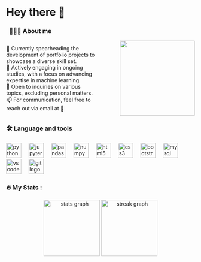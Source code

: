 # Hey there 👋



### &nbsp;   🤵🏻‍♂️ About me

<div style="display: flex; justify-content: space-between; align-items: center;">
  <div align="left" style="flex: 1;">
    🔭 Currently spearheading the development of portfolio projects to showcase a diverse skill set.</br>
    🌱 Actively engaging in ongoing studies, with a focus on advancing expertise in machine learning.</br>
    💬 Open to inquiries on various topics, excluding personal matters.</br>
    📫 For communication, feel free to reach out via email at 📧
  </div>

  <div align="right" style="flex: 1; margin-left: 20px;">
    <img height="200" src="https://media.giphy.com/media/LaVp0AyqR5bGsC5Cbm/giphy.gif" />
  </div>
</div>




<h3 align="left">🛠 Language and tools</h3>

###

<div align="left">
  <img src="https://cdn.jsdelivr.net/gh/devicons/devicon/icons/python/python-original.svg" height="40" alt="python logo"  />
  <img width="12" />
  <img src="https://cdn.jsdelivr.net/gh/devicons/devicon/icons/jupyter/jupyter-original.svg" height="40" alt="jupyter logo"  />
  <img width="12" />
  <img src="https://cdn.jsdelivr.net/gh/devicons/devicon/icons/pandas/pandas-original.svg" height="40" alt="pandas logo"  />
  <img width="12" />
  <img src="https://cdn.jsdelivr.net/gh/devicons/devicon/icons/numpy/numpy-original.svg" height="40" alt="numpy logo"  />
  <img width="12" />
  <img src="https://cdn.jsdelivr.net/gh/devicons/devicon/icons/html5/html5-original.svg" height="40" alt="html5 logo"  />
  <img width="12" />
  <img src="https://cdn.jsdelivr.net/gh/devicons/devicon/icons/css3/css3-original.svg" height="40" alt="css3 logo"  />
  <img width="12" />
  <img src="https://cdn.jsdelivr.net/gh/devicons/devicon/icons/bootstrap/bootstrap-original.svg" height="40" alt="bootstrap logo"  />
  <img width="12" />
  <img src="https://cdn.jsdelivr.net/gh/devicons/devicon/icons/mysql/mysql-original.svg" height="40" alt="mysql logo"  />
  <img width="12" />
  <img src="https://cdn.jsdelivr.net/gh/devicons/devicon/icons/vscode/vscode-original.svg" height="40" alt="vscode logo"  />
  <img width="12" />
  <img src="https://cdn.jsdelivr.net/gh/devicons/devicon/icons/git/git-original.svg" height="40" alt="git logo"  />
</div>

###


<h3 align="left">🔥   My Stats :</h3>

###

<div align="center">
  <img src="https://github-readme-stats.vercel.app/api?username=Nikhil7787&hide_title=false&hide_rank=false&show_icons=true&include_all_commits=true&count_private=true&disable_animations=false&theme=merko&locale=en&hide_border=false&order=1" height="150" alt="stats graph"  />
  <img src="https://streak-stats.demolab.com?user=Nikhil7787&locale=en&mode=daily&theme=merko&hide_border=false&border_radius=5&order=3" height="150" alt="streak graph"  />
</div>

###

